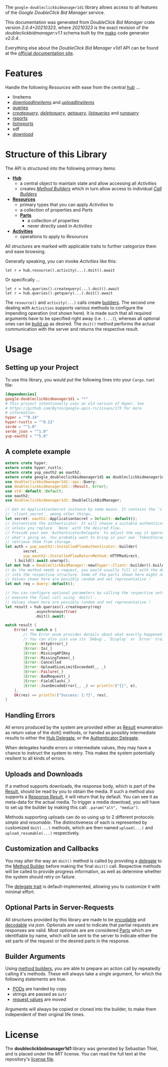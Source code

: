 <!---
DO NOT EDIT !
This file was generated automatically from 'src/mako/api/README.md.mako'
DO NOT EDIT !
-->
The `google-doubleclickbidmanager1d1` library allows access to all features of the *Google DoubleClick Bid Manager* service.

This documentation was generated from *DoubleClick Bid Manager* crate version *2.0.4+20210323*, where *20210323* is the exact revision of the *doubleclickbidmanager:v1.1* schema built by the [mako](http://www.makotemplates.org/) code generator *v2.0.4*.

Everything else about the *DoubleClick Bid Manager* *v1d1* API can be found at the
[official documentation site](https://developers.google.com/bid-manager/).
# Features

Handle the following *Resources* with ease from the central [hub](https://docs.rs/google-doubleclickbidmanager1d1/2.0.4+20210323/google_doubleclickbidmanager1d1/DoubleClickBidManager) ... 

* lineitems
 * [*downloadlineitems*](https://docs.rs/google-doubleclickbidmanager1d1/2.0.4+20210323/google_doubleclickbidmanager1d1/api::LineitemDownloadlineitemCall) and [*uploadlineitems*](https://docs.rs/google-doubleclickbidmanager1d1/2.0.4+20210323/google_doubleclickbidmanager1d1/api::LineitemUploadlineitemCall)
* [queries](https://docs.rs/google-doubleclickbidmanager1d1/2.0.4+20210323/google_doubleclickbidmanager1d1/api::Query)
 * [*createquery*](https://docs.rs/google-doubleclickbidmanager1d1/2.0.4+20210323/google_doubleclickbidmanager1d1/api::QueryCreatequeryCall), [*deletequery*](https://docs.rs/google-doubleclickbidmanager1d1/2.0.4+20210323/google_doubleclickbidmanager1d1/api::QueryDeletequeryCall), [*getquery*](https://docs.rs/google-doubleclickbidmanager1d1/2.0.4+20210323/google_doubleclickbidmanager1d1/api::QueryGetqueryCall), [*listqueries*](https://docs.rs/google-doubleclickbidmanager1d1/2.0.4+20210323/google_doubleclickbidmanager1d1/api::QueryListqueryCall) and [*runquery*](https://docs.rs/google-doubleclickbidmanager1d1/2.0.4+20210323/google_doubleclickbidmanager1d1/api::QueryRunqueryCall)
* [reports](https://docs.rs/google-doubleclickbidmanager1d1/2.0.4+20210323/google_doubleclickbidmanager1d1/api::Report)
 * [*listreports*](https://docs.rs/google-doubleclickbidmanager1d1/2.0.4+20210323/google_doubleclickbidmanager1d1/api::ReportListreportCall)
* sdf
 * [*download*](https://docs.rs/google-doubleclickbidmanager1d1/2.0.4+20210323/google_doubleclickbidmanager1d1/api::SdfDownloadCall)




# Structure of this Library

The API is structured into the following primary items:

* **[Hub](https://docs.rs/google-doubleclickbidmanager1d1/2.0.4+20210323/google_doubleclickbidmanager1d1/DoubleClickBidManager)**
    * a central object to maintain state and allow accessing all *Activities*
    * creates [*Method Builders*](https://docs.rs/google-doubleclickbidmanager1d1/2.0.4+20210323/google_doubleclickbidmanager1d1/client::MethodsBuilder) which in turn
      allow access to individual [*Call Builders*](https://docs.rs/google-doubleclickbidmanager1d1/2.0.4+20210323/google_doubleclickbidmanager1d1/client::CallBuilder)
* **[Resources](https://docs.rs/google-doubleclickbidmanager1d1/2.0.4+20210323/google_doubleclickbidmanager1d1/client::Resource)**
    * primary types that you can apply *Activities* to
    * a collection of properties and *Parts*
    * **[Parts](https://docs.rs/google-doubleclickbidmanager1d1/2.0.4+20210323/google_doubleclickbidmanager1d1/client::Part)**
        * a collection of properties
        * never directly used in *Activities*
* **[Activities](https://docs.rs/google-doubleclickbidmanager1d1/2.0.4+20210323/google_doubleclickbidmanager1d1/client::CallBuilder)**
    * operations to apply to *Resources*

All *structures* are marked with applicable traits to further categorize them and ease browsing.

Generally speaking, you can invoke *Activities* like this:

```Rust,ignore
let r = hub.resource().activity(...).doit().await
```

Or specifically ...

```ignore
let r = hub.queries().createquery(...).doit().await
let r = hub.queries().getquery(...).doit().await
```

The `resource()` and `activity(...)` calls create [builders][builder-pattern]. The second one dealing with `Activities` 
supports various methods to configure the impending operation (not shown here). It is made such that all required arguments have to be 
specified right away (i.e. `(...)`), whereas all optional ones can be [build up][builder-pattern] as desired.
The `doit()` method performs the actual communication with the server and returns the respective result.

# Usage

## Setting up your Project

To use this library, you would put the following lines into your `Cargo.toml` file:

```toml
[dependencies]
google-doubleclickbidmanager1d1 = "*"
# This project intentionally uses an old version of Hyper. See
# https://github.com/Byron/google-apis-rs/issues/173 for more
# information.
hyper = "^0.14"
hyper-rustls = "^0.22"
serde = "^1.0"
serde_json = "^1.0"
yup-oauth2 = "^5.0"
```

## A complete example

```Rust
extern crate hyper;
extern crate hyper_rustls;
extern crate yup_oauth2 as oauth2;
extern crate google_doubleclickbidmanager1d1 as doubleclickbidmanager1d1;
use doubleclickbidmanager1d1::api::Query;
use doubleclickbidmanager1d1::{Result, Error};
use std::default::Default;
use oauth2;
use doubleclickbidmanager1d1::DoubleClickBidManager;

// Get an ApplicationSecret instance by some means. It contains the `client_id` and 
// `client_secret`, among other things.
let secret: oauth2::ApplicationSecret = Default::default();
// Instantiate the authenticator. It will choose a suitable authentication flow for you, 
// unless you replace  `None` with the desired Flow.
// Provide your own `AuthenticatorDelegate` to adjust the way it operates and get feedback about 
// what's going on. You probably want to bring in your own `TokenStorage` to persist tokens and
// retrieve them from storage.
let auth = yup_oauth2::InstalledFlowAuthenticator::builder(
        secret,
        yup_oauth2::InstalledFlowReturnMethod::HTTPRedirect,
    ).build().await.unwrap();
let mut hub = DoubleClickBidManager::new(hyper::Client::builder().build(hyper_rustls::HttpsConnector::with_native_roots()), auth);
// As the method needs a request, you would usually fill it with the desired information
// into the respective structure. Some of the parts shown here might not be applicable !
// Values shown here are possibly random and not representative !
let mut req = Query::default();

// You can configure optional parameters by calling the respective setters at will, and
// execute the final call using `doit()`.
// Values shown here are possibly random and not representative !
let result = hub.queries().createquery(req)
             .asynchronous(true)
             .doit().await;

match result {
    Err(e) => match e {
        // The Error enum provides details about what exactly happened.
        // You can also just use its `Debug`, `Display` or `Error` traits
         Error::HttpError(_)
        |Error::Io(_)
        |Error::MissingAPIKey
        |Error::MissingToken(_)
        |Error::Cancelled
        |Error::UploadSizeLimitExceeded(_, _)
        |Error::Failure(_)
        |Error::BadRequest(_)
        |Error::FieldClash(_)
        |Error::JsonDecodeError(_, _) => println!("{}", e),
    },
    Ok(res) => println!("Success: {:?}", res),
}

```
## Handling Errors

All errors produced by the system are provided either as [Result](https://docs.rs/google-doubleclickbidmanager1d1/2.0.4+20210323/google_doubleclickbidmanager1d1/client::Result) enumeration as return value of
the doit() methods, or handed as possibly intermediate results to either the 
[Hub Delegate](https://docs.rs/google-doubleclickbidmanager1d1/2.0.4+20210323/google_doubleclickbidmanager1d1/client::Delegate), or the [Authenticator Delegate](https://docs.rs/yup-oauth2/*/yup_oauth2/trait.AuthenticatorDelegate.html).

When delegates handle errors or intermediate values, they may have a chance to instruct the system to retry. This 
makes the system potentially resilient to all kinds of errors.

## Uploads and Downloads
If a method supports downloads, the response body, which is part of the [Result](https://docs.rs/google-doubleclickbidmanager1d1/2.0.4+20210323/google_doubleclickbidmanager1d1/client::Result), should be
read by you to obtain the media.
If such a method also supports a [Response Result](https://docs.rs/google-doubleclickbidmanager1d1/2.0.4+20210323/google_doubleclickbidmanager1d1/client::ResponseResult), it will return that by default.
You can see it as meta-data for the actual media. To trigger a media download, you will have to set up the builder by making
this call: `.param("alt", "media")`.

Methods supporting uploads can do so using up to 2 different protocols: 
*simple* and *resumable*. The distinctiveness of each is represented by customized 
`doit(...)` methods, which are then named `upload(...)` and `upload_resumable(...)` respectively.

## Customization and Callbacks

You may alter the way an `doit()` method is called by providing a [delegate](https://docs.rs/google-doubleclickbidmanager1d1/2.0.4+20210323/google_doubleclickbidmanager1d1/client::Delegate) to the 
[Method Builder](https://docs.rs/google-doubleclickbidmanager1d1/2.0.4+20210323/google_doubleclickbidmanager1d1/client::CallBuilder) before making the final `doit()` call. 
Respective methods will be called to provide progress information, as well as determine whether the system should 
retry on failure.

The [delegate trait](https://docs.rs/google-doubleclickbidmanager1d1/2.0.4+20210323/google_doubleclickbidmanager1d1/client::Delegate) is default-implemented, allowing you to customize it with minimal effort.

## Optional Parts in Server-Requests

All structures provided by this library are made to be [encodable](https://docs.rs/google-doubleclickbidmanager1d1/2.0.4+20210323/google_doubleclickbidmanager1d1/client::RequestValue) and 
[decodable](https://docs.rs/google-doubleclickbidmanager1d1/2.0.4+20210323/google_doubleclickbidmanager1d1/client::ResponseResult) via *json*. Optionals are used to indicate that partial requests are responses 
are valid.
Most optionals are are considered [Parts](https://docs.rs/google-doubleclickbidmanager1d1/2.0.4+20210323/google_doubleclickbidmanager1d1/client::Part) which are identifiable by name, which will be sent to 
the server to indicate either the set parts of the request or the desired parts in the response.

## Builder Arguments

Using [method builders](https://docs.rs/google-doubleclickbidmanager1d1/2.0.4+20210323/google_doubleclickbidmanager1d1/client::CallBuilder), you are able to prepare an action call by repeatedly calling it's methods.
These will always take a single argument, for which the following statements are true.

* [PODs][wiki-pod] are handed by copy
* strings are passed as `&str`
* [request values](https://docs.rs/google-doubleclickbidmanager1d1/2.0.4+20210323/google_doubleclickbidmanager1d1/client::RequestValue) are moved

Arguments will always be copied or cloned into the builder, to make them independent of their original life times.

[wiki-pod]: http://en.wikipedia.org/wiki/Plain_old_data_structure
[builder-pattern]: http://en.wikipedia.org/wiki/Builder_pattern
[google-go-api]: https://github.com/google/google-api-go-client

# License
The **doubleclickbidmanager1d1** library was generated by Sebastian Thiel, and is placed 
under the *MIT* license.
You can read the full text at the repository's [license file][repo-license].

[repo-license]: https://github.com/Byron/google-apis-rsblob/main/LICENSE.md
